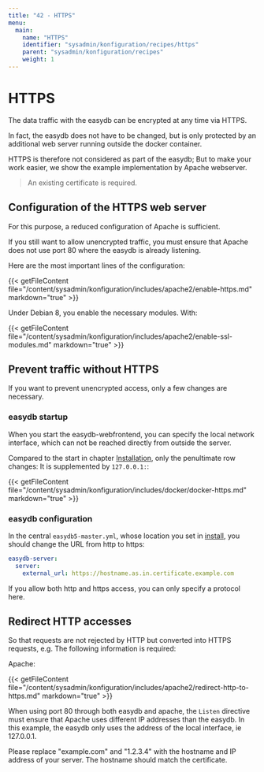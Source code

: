 ```yaml
---
title: "42 - HTTPS"
menu:
  main:
    name: "HTTPS"
    identifier: "sysadmin/konfiguration/recipes/https"
    parent: "sysadmin/konfiguration/recipes"
    weight: 1
---
```

# HTTPS

The data traffic with the easydb can be encrypted at any time via HTTPS.

In fact, the easydb does not have to be changed, but is only protected by an additional web server running outside the docker container.

HTTPS is therefore not considered as part of the easydb; But to make your work easier, we show the example implementation by Apache webserver.

> An existing certificate is required.

## Configuration of the HTTPS web server


For this purpose, a reduced configuration of Apache is sufficient.

If you still want to allow unencrypted traffic, you must ensure that Apache does not use port 80 where the easydb is already listening.

Here are the most important lines of the configuration:

{{< getFileContent file="/content/sysadmin/konfiguration/includes/apache2/enable-https.md" markdown="true" >}}

Under Debian 8, you enable the necessary modules. With:

{{< getFileContent file="/content/sysadmin/konfiguration/includes/apache2/enable-ssl-modules.md" markdown="true" >}}

## Prevent traffic without HTTPS

If you want to prevent unencrypted access, only a few changes are necessary.

### easydb startup

When you start the easydb-webfrontend, you can specify the local network interface, which can not be reached directly from outside the server.

Compared to the start in chapter [Installation](../../installation), only the penultimate row changes: It is supplemented by `127.0.0.1:`:

{{< getFileContent file="/content/sysadmin/konfiguration/includes/docker/docker-https.md" markdown="true" >}}

### easydb configuration

In the central `easydb5-master.yml`, whose location you set in [install](../../installation), you should change the URL from http to https:

```yaml
easydb-server:
  server:
    external_url: https://hostname.as.in.certificate.example.com
```

If you allow both http and https access, you can only specify a protocol here.

## Redirect HTTP accesses

So that requests are not rejected by HTTP but converted into HTTPS requests, e.g. The following information is required:

Apache:

{{< getFileContent file="/content/sysadmin/konfiguration/includes/apache2/redirect-http-to-https.md" markdown="true" >}}

When using port 80 through both easydb and apache, the `Listen` directive must ensure that Apache uses different IP addresses than the easydb. In this example, the easydb only uses the address of the local interface, ie 127.0.0.1.

Please replace "example.com" and "1.2.3.4" with the hostname and IP address of your server. The hostname should match the certificate.
